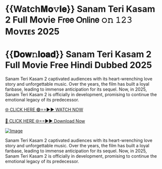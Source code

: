 # {{Watch𝐌𝐨𝚟𝐢𝐞}} Sanam Teri Kasam 2 Full Movie 𝖥𝗋𝖾𝖾 𝖮𝗇𝗅𝗂𝗇𝖾 𝚘𝚗 𝟷𝟸𝟹 Mᴏᴠɪᴇꜱ 2025

# {{𝐃𝐨𝐰𝚗𝐥𝐨𝐚𝐝}} Sanam Teri Kasam 2 Full Movie Free Hindi Dubbed 2025

Sanam Teri Kasam 2 captivated audiences with its heart-wrenching love story and unforgettable music. Over the years, the film has built a loyal fanbase, leading to immense anticipation for its sequel. Now, in 2025, Sanam Teri Kasam 2 is officially in development, promising to continue the emotional legacy of its predecessor.

[🌐 CLICK HERE 🟢==►► WATCH NOW](http://live-tvstream.com/2025/01/26/viral-video/)

[🔴 CLICK HERE 🌐==►► Download Now](http://live-tvstream.com/2025/01/26/viral-video)

[![Image](https://github.com/user-attachments/assets/7283d9de-bf30-4236-9bd0-7d8a95126901)](http://live-tvstream.com/2025/01/26/viral-video)


Sanam Teri Kasam 2 captivated audiences with its heart-wrenching love story and unforgettable music. Over the years, the film has built a loyal fanbase, leading to immense anticipation for its sequel. Now, in 2025, Sanam Teri Kasam 2 is officially in development, promising to continue the emotional legacy of its predecessor.
